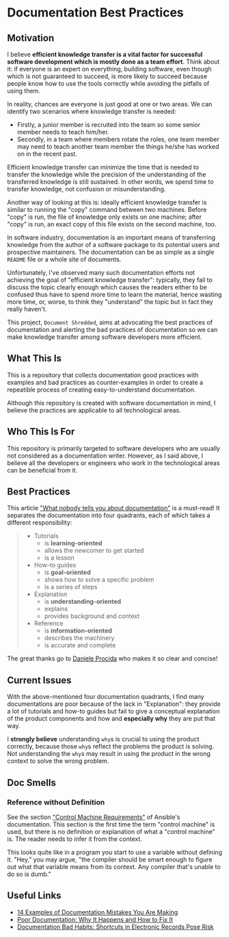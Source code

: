 # Documentation Best Practices

## Motivation

I believe **efficient knowledge transfer is a vital factor for successful software development which is mostly done as a team effort**. Think about it: if everyone is an expert on everything, building software, even though which is not guaranteed to succeed, is more likely to succeed because people know how to use the tools correctly while avoiding the pitfalls of using them.

In reality, chances are everyone is just good at one or two areas. We can identify two scenarios where knowledge transfer is needed:

- Firstly, a junior member is recruited into the team so some senior member needs to teach him/her.
- Secondly, in a team where members rotate the roles, one team member may need to teach another team member the things he/she has worked on in the recent past.

Efficient knowledge transfer can minimize the time that is needed to transfer the knowledge while the precision of the understanding of the transferred knowledge is still sustained. In other words, we spend time to transfer knowledge, not confusion or misunderstanding.

Another way of looking at this is: ideally efficient knowledge transfer is similar to running the "copy" command between two machines. Before "copy" is run, the file of knowledge only exists on one machine; after "copy" is run, an exact copy of this file exists on the second machine, too.

In software industry, documentation is an important means of transferring knowledge from the author of a software package to its potential users and prospective maintainers. The documentation can be as simple as a single `README` file or a whole site of documents.

Unfortunately, I've observed many such documentation efforts not achieving the goal of "efficient knowledge transfer": typically, they fail to discuss the topic clearly enough which causes the readers either to be confused thus have to spend more time to learn the material, hence wasting more time, or, worse, to think they "understand" the topic but in fact they really haven't.

This project, `Document Shredded`, aims at advocating the best practices of documentation and alerting the bad practices of documentation so we can make knowledge transfer among software developers more efficient.

## What This Is

This is a repository that collects documentation good practices with examples and bad practices as counter-examples in order to create a repeatible process of creating easy-to-understand documentation.

Although this repository is created with software documentation in mind, I believe the practices are applicable to all technological areas.

## Who This Is For

This repository is primarily targeted to software developers who are usually not considered as a documentation writer. However, as I said above, I believe all the developers or engineers who work in the technological areas can be beneficial from it.

## Best Practices

This article ["What nobody tells you about documentation"](https://www.divio.com/blog/documentation/) is a must-read! It separates the documentation into four quadrants, each of which takes a different responsibility:

> - Tutorials
>   - is **learning-oriented**
>   - allows the newcomer to get started
>   - is a lesson
> - How-to guides
>   - is **goal-oriented**
>   - shows how to solve a specific problem
>   - is a series of steps
> - Explanation
>   - is **understanding-oriented**
>   - explains
>   - provides background and context
> - Reference
>   - is **information-oriented**
>   - describes the machinery
>   - is accurate and complete

The great thanks go to [Daniele Procida](https://twitter.com/evildmp) who makes it so clear and concise!

## Current Issues

With the above-mentioned four documentation quadrants, I find many documentations are poor because of the lack in "Explanation": they provide a lot of tutorials and how-to guides but fail to give a conceptual explanation of the product components and how and **especially why** they are put that way.

I **strongly believe** understanding `why`s is crucial to using the product correctly, because those `why`s reflect the problems the product is solving. Not understanding the `why`s may result in using the product in the wrong context to solve the wrong problem.

## Doc Smells

### Reference without Definition

See the section ["Control Machine Requirements"](https://docs.ansible.com/ansible/latest/installation_guide/intro_installation.html#control-machine-requirements) of Ansible's documentation. This section is the first time the term "control machine" is used, but there is no definition or explanation of what a "control machine" is. The reader needs to infer it from the context.

This looks quite like in a program you start to use a variable without defining it. "Hey," you may argue, "the compiler should be smart enough to figure out what that variable means from its context. Any compiler that's unable to do so is dumb."

## Useful Links

- [14 Examples of Documentation Mistakes You Are Making](http://blog.screensteps.com/14-examples-of-bad-documentation)
- [Poor Documentation: Why It Happens and How to Fix It](http://www.fortherecordmag.com/archives/0516p12.shtml)
- [Documentation Bad Habits: Shortcuts in Electronic Records Pose Risk](http://library.ahima.org/doc?oid=81008#.W1uFmnXwbdE)
